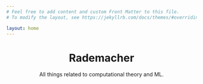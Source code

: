 ```yaml
---
# Feel free to add content and custom Front Matter to this file.
# To modify the layout, see https://jekyllrb.com/docs/themes/#overriding-theme-defaults

layout: home
---
```

<div style = "text-align: center;padding-top: 20 px">
<h1>Rademacher</h1>
All things related to computational theory and ML.
</div>
